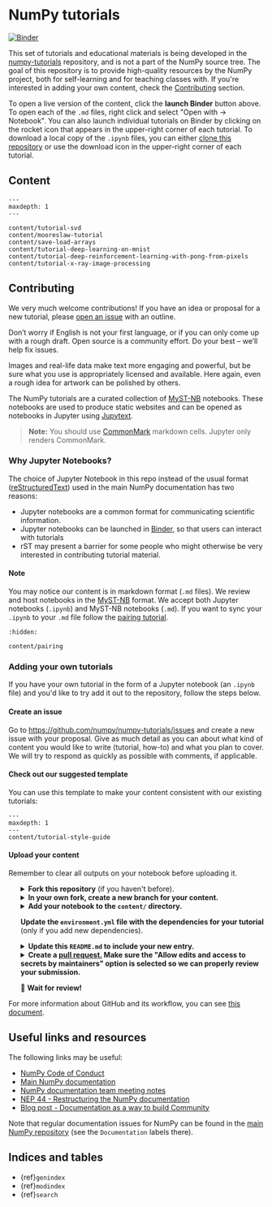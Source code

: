 # NumPy tutorials

[![Binder](https://mybinder.org/badge_logo.svg)][launch_binder]

[launch_binder]: https://mybinder.org/v2/gh/numpy/numpy-tutorials/main?urlpath=lab/tree/content

This set of tutorials and educational materials is being developed in the
[numpy-tutorials](https://github.com/numpy/numpy-tutorials) repository, and is
not a part of the NumPy source tree. The goal of this repository is to provide
high-quality resources by the NumPy project, both for self-learning and for
teaching classes with. If you're interested in adding your own content, check
the [Contributing](#contributing) section.

To open a live version of the content, click the **launch Binder** button above.
To open each of the `.md` files, right click and select "Open with -> Notebook".
You can also launch individual tutorials on Binder by clicking on the rocket
icon that appears in the upper-right corner of each tutorial. To download a
local copy of the `.ipynb` files, you can either
[clone this repository](https://docs.github.com/en/github/creating-cloning-and-archiving-repositories/cloning-a-repository)
or use the download icon in the upper-right corner of each tutorial.

## Content

```{toctree}
---
maxdepth: 1
---

content/tutorial-svd
content/mooreslaw-tutorial
content/save-load-arrays
content/tutorial-deep-learning-on-mnist
content/tutorial-deep-reinforcement-learning-with-pong-from-pixels
content/tutorial-x-ray-image-processing
```

## Contributing

We very much welcome contributions! If you have an idea or proposal for a new
tutorial, please [open an issue](https://github.com/numpy/numpy-tutorials/issues)
with an outline.

Don’t worry if English is not your first language, or if you can only come up
with a rough draft. Open source is a community effort. Do your best – we’ll help
fix issues.

Images and real-life data make text more engaging and powerful, but be sure what
you use is appropriately licensed and available. Here again, even a rough idea
for artwork can be polished by others.

The NumPy tutorials are a curated collection of
[MyST-NB](https://myst-nb.readthedocs.io/) notebooks. These notebooks are used
to produce static websites and can be opened as notebooks in Jupyter using
[Jupytext](https://jupytext.readthedocs.io).

> __Note:__ You should use [CommonMark](https://commonmark.org) markdown
> cells. Jupyter only renders CommonMark.

### Why Jupyter Notebooks?

The choice of Jupyter Notebook in this repo instead of the usual format
([reStructuredText][rst])
used in the main NumPy documentation has two reasons:


 * Jupyter notebooks are a common format for communicating scientific
   information.
 * Jupyter notebooks can be launched in [Binder](https://www.mybinder.org), so that users can interact
   with tutorials
 * rST may present a barrier for some people who might otherwise be very
   interested in contributing tutorial material.

[rst]: https://www.sphinx-doc.org/en/master/usage/restructuredtext/index.html

#### Note

You may notice our content is in markdown format (`.md` files). We review and
host notebooks in the [MyST-NB](https://myst-nb.readthedocs.io/) format. We
accept both Jupyter notebooks (`.ipynb`) and MyST-NB notebooks (`.md`).
If you want to sync your `.ipynb` to your `.md` file follow the [pairing
tutorial](content/pairing.md).

```{toctree}
:hidden:

content/pairing
```

### Adding your own tutorials

If you have your own tutorial in the form of a Jupyter notebook (an `.ipynb`
file) and you'd like to try add it out to the repository, follow the steps below.

#### Create an issue

Go to <https://github.com/numpy/numpy-tutorials/issues> and create a new issue
with your proposal.
Give as much detail as you can about what kind of content you would like to
write (tutorial, how-to) and what you plan to cover.
We will try to respond as quickly as possible with comments, if applicable.

#### Check out our suggested template

You can use this template to make your content consistent with our existing
tutorials:

```{toctree}
---
maxdepth: 1
---
content/tutorial-style-guide
```

#### Upload your content

Remember to clear all outputs on your notebook before uploading it.

<ul>
<details>
    <summary>
        <b>Fork this repository</b> (if you haven't before).
    </summary>
    <img src="_static/01-fork.gif" width=80% height=80%>
</details>

<details>
    <summary>
        <b>In your own fork, create a new branch for your content.</b>
    </summary>
    <img src="_static/02-create_new_branch.gif" width=80% height=80%>
</details>

<details>
    <summary>
        <b>Add your notebook to the <code>content/</code> directory.</b>
    </summary>
    <img src="_static/03-upload.gif" width=80% height=80%>
</details>

<b>Update the <code>environment.yml</code> file with the dependencies for your tutorial</b>
(only if you add new dependencies).

<details>
    <summary>
        <b>Update this <code>README.md</code> to include your new entry.</b>
    </summary>
    <img src="_static/04-add_to_readme.gif" width=80% height=80%>
</details>

<details>
    <summary>
        <b>Create a <a href="https://docs.github.com/en/github/collaborating-with-issues-and-pull-requests/about-pull-requests">pull request.</a> Make sure the "Allow edits and access to secrets by maintainers" option is selected so we can properly review your submission.</b>
    </summary>
    <img src="_static/05-create_PR.gif" width=80% height=80%>
</details>

🎉 <b>Wait for review!</b>
</ul>

For more information about GitHub and its workflow, you can see
[this document][collab].

[collab]: https://docs.github.com/en/github/collaborating-with-issues-and-pull-requests


## Useful links and resources

The following links may be useful:

- [NumPy Code of Conduct](https://numpy.org/doc/stable/dev/conduct/code_of_conduct.html)
- [Main NumPy documentation](https://numpy.org/doc/stable/)
- [NumPy documentation team meeting notes](https://hackmd.io/oB_boakvRqKR-_2jRV-Qjg?both)
- [NEP 44 - Restructuring the NumPy documentation](https://numpy.org/neps/nep-0044-restructuring-numpy-docs.html)
- [Blog post - Documentation as a way to build Community](https://labs.quansight.org/blog/2020/03/documentation-as-a-way-to-build-community/)

Note that regular documentation issues for NumPy can be found in the [main NumPy
repository](https://github.com/numpy/numpy/issues) (see the `Documentation`
labels there).


## Indices and tables

* {ref}`genindex`
* {ref}`modindex`
* {ref}`search`
